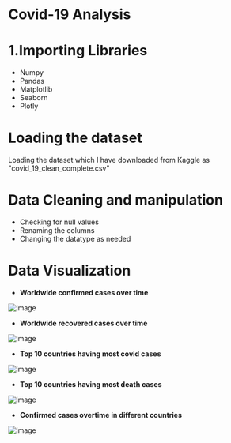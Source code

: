 # Covid-19 Analysis

# **1.Importing Libraries**

  * Numpy
  * Pandas
  * Matplotlib
  * Seaborn
  * Plotly

# **Loading the dataset**

  Loading the dataset which I have downloaded from Kaggle as "covid_19_clean_complete.csv"

# **Data Cleaning and manipulation**

  * Checking for null values
  * Renaming the columns
  * Changing the datatype as needed

# **Data Visualization**

* **Worldwide confirmed cases over time**

 ![image](https://github.com/vekasheni/Covid-19/assets/146317452/60d36e2a-fb62-4212-99df-d0a5f788d233)

* **Worldwide recovered cases over time**

 ![image](https://github.com/vekasheni/Covid-19/assets/146317452/1e227b15-7312-47ce-996e-ea03d81c16e0)

* **Top 10 countries having most covid cases**

 ![image](https://github.com/vekasheni/Covid-19/assets/146317452/1d717b3e-0384-4093-8f56-fa49a715f70a)

* **Top 10 countries having most death cases**

 ![image](https://github.com/vekasheni/Covid-19/assets/146317452/485275c7-7a80-4760-a7db-5803c2446d9e)

* **Confirmed cases overtime in different countries**

 ![image](https://github.com/vekasheni/Covid-19/assets/146317452/653e4c7e-c19c-41a0-8810-98241e628fb4)







